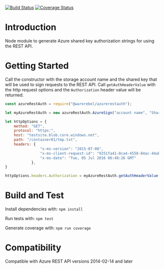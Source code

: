 [![Build Status](https://travis-ci.com/warerebel/azurerestauth.svg?branch=master)](https://travis-ci.com/warerebel/azurerestauth)
[![Coverage Status](https://coveralls.io/repos/github/warerebel/azurerestauth/badge.svg?branch=master)](https://coveralls.io/github/warerebel/azurerestauth?branch=master)
<br />

# Introduction
Node module to generate Azure shared key authorization strings for using the REST API.

# Getting Started
Call the constructor with the storage account name and the shared key that will be used to sign requests to the REST API.
Call `getAuthHeaderValue` with the http request options and the `Authorization` header value will be returned.
```javascript
const azureRestAuth = require("@warerebel/azurerestauth");

let myAzureRestAuth = new azureRestAuth.AzureSign("account name", "Shared key");

let httpOptions = {
    method: "GET",
    protocol: "https:",
    host: "testsite.blob.core.windows.net",
    path: "/container01/tmp.txt",
    headers: {
                "x-ms-version": "2015-07-08",
                "x-ms-client-request-id": "9251fa41-0ca4-4558-84ac-44ab027b8f1e",
                "x-ms-date": "Tue, 05 Jul 2016 06:48:26 GMT"
            },
}

httpOptions.headers.Authorization = myAzureRestAuth.getAuthHeaderValue(httpOptions);
```

# Build and Test
Install dependencies with:
`npm install`

Run tests with:
`npm test`

Generate coverage with:
`npm run coverage`

# Compatibility
Compatible with Azure REST API versions 2014-02-14 and later
